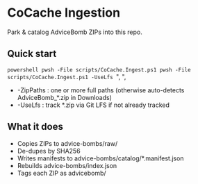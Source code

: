 # CoCache Ingestion

Park & catalog AdviceBomb ZIPs into this repo.

## Quick start
`powershell
pwsh -File scripts/CoCache.Ingest.ps1
pwsh -File scripts/CoCache.Ingest.ps1 -UseLfs
`",
",
- -ZipPaths : one or more full paths (otherwise auto-detects AdviceBomb_*.zip in Downloads)
- -UseLfs   : track *.zip via Git LFS if not already tracked

## What it does
- Copies ZIPs to advice-bombs/raw/
- De-dupes by SHA256
- Writes manifests to advice-bombs/catalog/*.manifest.json
- Rebuilds advice-bombs/index.json
- Tags each ZIP as advicebomb/<sanitized-zip-name>
